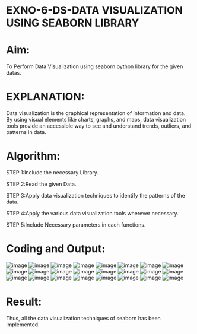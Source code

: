 # EXNO-6-DS-DATA VISUALIZATION USING SEABORN LIBRARY

# Aim:
  To Perform Data Visualization using seaborn python library for the given datas.

# EXPLANATION:
Data visualization is the graphical representation of information and data. By using visual elements like charts, graphs, and maps, data visualization tools provide an accessible way to see and understand trends, outliers, and patterns in data.

# Algorithm:
STEP 1:Include the necessary Library.

STEP 2:Read the given Data.

STEP 3:Apply data visualization techniques to identify the patterns of the data.

STEP 4:Apply the various data visualization tools wherever necessary.

STEP 5:Include Necessary parameters in each functions.

# Coding and Output:
 ![image](https://github.com/user-attachments/assets/bf02329e-2f28-4982-a829-15610dbbe9b9)
![image](https://github.com/user-attachments/assets/5d83ce3a-495f-4703-bf46-0426bf45c03e)
![image](https://github.com/user-attachments/assets/e9438a59-ac8b-41d7-8663-0ee92c6c0e5c)
![image](https://github.com/user-attachments/assets/f3f4e5c6-8096-42ad-984f-b76a6a17a809)
![image](https://github.com/user-attachments/assets/2376a281-e196-43a9-868b-be2cf7bf1c4b)
![image](https://github.com/user-attachments/assets/55f2dcdc-9fa2-46d1-b622-ead917cac0fe)
![image](https://github.com/user-attachments/assets/50a1a21b-8d88-4c4f-b4f9-af477809e294)
![image](https://github.com/user-attachments/assets/cd86804c-f199-48a3-94f6-8b0108436f12)
![image](https://github.com/user-attachments/assets/68eb16c7-ecd3-41d7-863d-5227d5b40c03)
![image](https://github.com/user-attachments/assets/2dea6b1b-af35-4d9d-bcea-bf2c24215c8e)
![image](https://github.com/user-attachments/assets/640f97a6-2e18-421e-af83-16e299976178)
![image](https://github.com/user-attachments/assets/54d03a26-f26f-498b-b26a-10f134c61b0a)
![image](https://github.com/user-attachments/assets/89e8a874-ffd1-4f0b-a344-21095efce4a5)
![image](https://github.com/user-attachments/assets/1f8982c1-016e-4647-b7a7-3be8f77be055)
![image](https://github.com/user-attachments/assets/9b47b38a-e4d7-4823-9e7f-78c38eae2a85)
![image](https://github.com/user-attachments/assets/80acc12e-16e1-4cd2-9c52-f2963e183084)
![image](https://github.com/user-attachments/assets/ffe3263b-4a6f-4942-863a-1f2d128a123e)
![image](https://github.com/user-attachments/assets/2f4bcbd0-6d8c-46e2-a97a-a6c8d3593c24)
![image](https://github.com/user-attachments/assets/12259bfe-af77-4c07-9a0c-39c0ab6977cd)
![image](https://github.com/user-attachments/assets/1388083e-2bfa-4337-b0f7-7cdf03a9349c)
![image](https://github.com/user-attachments/assets/2d093cfd-ce4c-474a-8874-67fc738d1d16)
![image](https://github.com/user-attachments/assets/a132a74e-8c10-4d88-8f9d-9502ab5848f6)
![image](https://github.com/user-attachments/assets/76f91020-616f-4f00-beb8-8eeca87da0c8)
![image](https://github.com/user-attachments/assets/433d0830-62e4-4c42-8833-72a492769362)


# Result:
 Thus, all the data visualization techniques of seaborn has been implemented.
